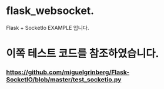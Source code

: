# flask_websocket. 
Flask + SocketIo EXAMPLE 입니다.  

# 이쪽 테스트 코드를 참조하였습니다.  
### https://github.com/miguelgrinberg/Flask-SocketIO/blob/master/test_socketio.py
